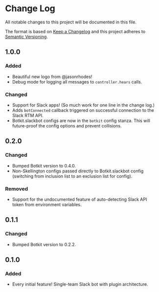 # Change Log
All notable changes to this project will be documented in this file.

The format is based on [Keep a Changelog](http://keepachangelog.com/) 
and this project adheres to [Semantic Versioning](http://semver.org/).


## 1.0.0

### Added

- Beautiful new logo from @jasonrhodes!
- Debug mode for logging all messages to `controller.hears` calls.

### Changed

- Support for Slack apps! (So much work for one line in the change log.)
- Adds `botConnected` callback triggered on successful connection to the Slack RTM API.
- Botkit.slackbot configs are now in the `botkit` config stanza. This will future-proof the config options and prevent collisions.

## 0.2.0

### Changed

- Bumped Botkit version to 0.4.0.
- Non-Skellington configs passed directly to Botkit.slackbot config (switching from inclusion list to an exclusion list for config).

### Removed

- Support for the undocumented feature of auto-detecting Slack API token from environment variables.

## 0.1.1

### Changed

- Bumped Botkit version to 0.2.2.

## 0.1.0

### Added

- Every initial feature! Single-team Slack bot with plugin architecture. 
